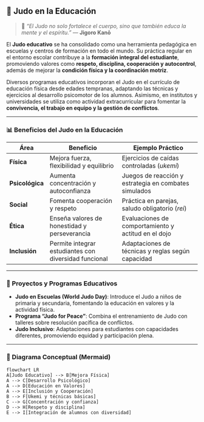 ## 🏫 Judo en la Educación

> 💬 *“El Judo no solo fortalece el cuerpo, sino que también educa la mente y el espíritu.”* — **Jigoro Kanō**

El **Judo educativo** se ha consolidado como una herramienta pedagógica en escuelas y centros de formación en todo el mundo. Su práctica regular en el entorno escolar contribuye a la **formación integral del estudiante**, promoviendo valores como **respeto, disciplina, cooperación y autocontrol**, además de mejorar la **condición física y la coordinación motriz**.

Diversos programas educativos incorporan el Judo en el currículo de educación física desde edades tempranas, adaptando las técnicas y ejercicios al desarrollo psicomotor de los alumnos. Asimismo, en institutos y universidades se utiliza como actividad extracurricular para fomentar la **convivencia, el trabajo en equipo y la gestión de conflictos**.

---

### 📊 Beneficios del Judo en la Educación

| Área | Beneficio | Ejemplo Práctico |
|------|-----------|-----------------|
| **Física** | Mejora fuerza, flexibilidad y equilibrio | Ejercicios de caídas controladas (*ukemi*) |
| **Psicológica** | Aumenta concentración y autoconfianza | Juegos de reacción y estrategia en combates simulados |
| **Social** | Fomenta cooperación y respeto | Práctica en parejas, saludo obligatorio (*rei*) |
| **Ética** | Enseña valores de honestidad y perseverancia | Evaluaciones de comportamiento y actitud en el dojo |
| **Inclusión** | Permite integrar estudiantes con diversidad funcional | Adaptaciones de técnicas y reglas según capacidad |

---

### 🧩 Proyectos y Programas Educativos

- **Judo en Escuelas (World Judo Day)**: Introduce el Judo a niños de primaria y secundaria, fomentando la educación en valores y la actividad física.  
- **Programa “Judo for Peace”**: Combina el entrenamiento de Judo con talleres sobre resolución pacífica de conflictos.  
- **Judo Inclusivo**: Adaptaciones para estudiantes con capacidades diferentes, promoviendo equidad y participación plena.

---

### 🧠 Diagrama Conceptual (Mermaid)

```mermaid
flowchart LR
A[Judo Educativo] --> B[Mejora Física]
A --> C[Desarrollo Psicológico]
A --> D[Educación en Valores]
A --> E[Inclusión y Cooperación]
B --> F[Ukemi y técnicas básicas]
C --> G[Concentración y confianza]
D --> H[Respeto y disciplina]
E --> I[Integración de alumnos con diversidad]

